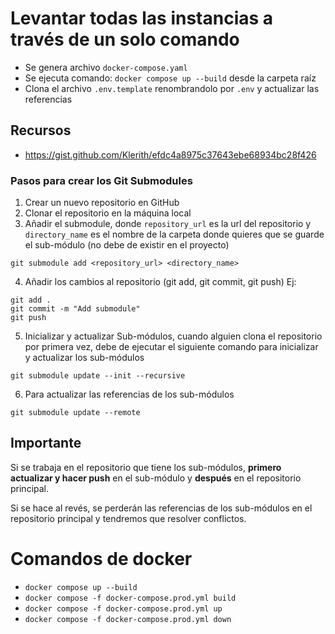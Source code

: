 # Levantar todas las instancias a través de un solo comando
- Se genera archivo `docker-compose.yaml`
- Se ejecuta comando: ```docker compose up --build``` desde la carpeta raíz
- Clona el archivo `.env.template` renombrandolo por `.env` y actualizar las referencias

## Recursos
- https://gist.github.com/Klerith/efdc4a8975c37643ebe68934bc28f426


### Pasos para crear los Git Submodules
1. Crear un nuevo repositorio en GitHub
2. Clonar el repositorio en la máquina local
3. Añadir el submodule, donde `repository_url` es la url del repositorio y `directory_name` es el nombre de la carpeta donde quieres que se guarde el sub-módulo (no debe de existir en el proyecto)
```
git submodule add <repository_url> <directory_name>
```
4. Añadir los cambios al repositorio (git add, git commit, git push)
Ej:
```
git add .
git commit -m "Add submodule"
git push
```
5. Inicializar y actualizar Sub-módulos, cuando alguien clona el repositorio por primera vez, debe de ejecutar el siguiente comando para inicializar y actualizar los sub-módulos
```
git submodule update --init --recursive
```
6. Para actualizar las referencias de los sub-módulos
```
git submodule update --remote
```


## Importante
Si se trabaja en el repositorio que tiene los sub-módulos, **primero actualizar y hacer push** en el sub-módulo y **después** en el repositorio principal. 

Si se hace al revés, se perderán las referencias de los sub-módulos en el repositorio principal y tendremos que resolver conflictos.

# Comandos de docker
- `docker compose up --build`
- `docker compose -f docker-compose.prod.yml build` 
- `docker compose -f docker-compose.prod.yml up` 
- `docker compose -f docker-compose.prod.yml down` 